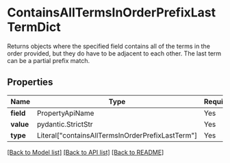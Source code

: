 # ContainsAllTermsInOrderPrefixLastTermDict

Returns objects where the specified field contains all of the terms in the order provided, 
but they do have to be adjacent to each other.
The last term can be a partial prefix match.


## Properties
| Name | Type | Required | Description |
| ------------ | ------------- | ------------- | ------------- |
**field** | PropertyApiName | Yes |  |
**value** | pydantic.StrictStr | Yes |  |
**type** | Literal["containsAllTermsInOrderPrefixLastTerm"] | Yes | None |


[[Back to Model list]](../../../../README.md#models-v2-link) [[Back to API list]](../../../../README.md#apis-v2-link) [[Back to README]](../../../../README.md)
